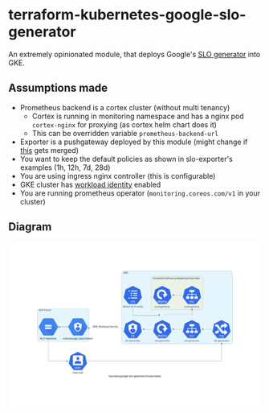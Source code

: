 # terraform-kubernetes-google-slo-generator

An extremely opinionated module, that deploys Google's 
[SLO generator](https://github.com/google/slo-generator/) into GKE.

## Assumptions made

* Prometheus backend is a cortex cluster (without multi tenancy)
  * Cortex is running in monitoring namespace and has a nginx pod `cortex-nginx` for proxying (as cortex helm chart does it)
  * This can be overridden variable `prometheus-backend-url`
* Exporter is a pushgateway deployed by this module (might change if [this](https://github.com/google/slo-generator/pull/209) gets merged)
* You want to keep the default policies as shown in slo-exporter's examples (1h, 12h, 7d, 28d)
* You are using ingress nginx controller (this is configurable)
* GKE cluster has [workload identity](https://cloud.google.com/kubernetes-engine/docs/how-to/workload-identity) enabled
* You are running prometheus operator (`monitoring.coreos.com/v1` in your cluster)

## Diagram

![Diagram](diagram.png)
